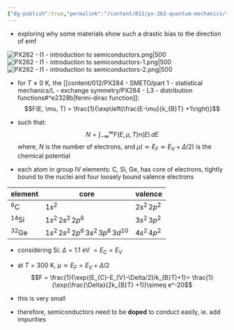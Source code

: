 ```yaml
---
{"dg-publish":true,"permalink":"/content/012/px-262-quantum-mechanics/term-2/j-semiconductors/px-262-j1-introduction-to-semiconductors/","noteIcon":"1","created":"2025-02-17T11:14:53.392+00:00","updated":"2025-02-17T13:02:59.762+00:00"}
---
```


- exploring why some materials show such a drastic bias to the direction of emf

![PX262 - I1 - introduction to semiconductors.png|500](/img/user/pics/PX262%20-%20I1%20-%20introduction%20to%20semiconductors.png)
![PX262 - I1 - introduction to semiconductors-1.png|500](/img/user/pics/PX262%20-%20I1%20-%20introduction%20to%20semiconductors-1.png)
 ![PX262 - I1 - introduction to semiconductors-2.png|500](/img/user/pics/PX262%20-%20I1%20-%20introduction%20to%20semiconductors-2.png)

- for $T \neq 0$ K, the [[content/012/PX284 - SMETO/part 1 - statistical mechanics/L - exchange symmetry/PX284 - L3 - distribution functions#^e2328b\|fermi-dirac function]]:
$$F(E, \mu, T) = \frac{1}{\exp\left(\frac{E-\mu}{k_{B}T} +1\right)}$$
- such that:
$$N = \int_{-\infty} ^{\infty} F(E,\mu, T) n(E)\, dE$$
	where, $N$ is the number of electrons, and $\mu (\simeq E_{F}\simeq E_{V} + \Delta/2)$ is the chemical potential

- each atom in group IV elements: C, Si, Ge, has  core of electrons, tightly bound to the nuclei and four loosely bound valence electrons

| element   | core                                      | valence            |
| --------- | ----------------------------------------- | ------------------ |
| $^6$C     | $1s^{2}$                                  | $2s^{2} \, 2p^{2}$ |
| $^{14}$Si | $1s^{2}\,2s^2\,2p^6$                      | $3s^2\,3p^2$       |
| $^{32}$Ge | $1s^{2}\,2s^2\,2p^6\,3s^2\,3p^6\,3d^{10}$ | $4s^2\,4p^2$       |

- considering Si: $\Delta = 1.1$ eV $=E_{C}= E_V$
- at $T= 300$ K, $\mu \simeq E_{F} = E_{V} + \Delta/2$
$$F = \frac{1}{\exp((E_{C}-E_{V}-\Delta/2)/k_{B}T)+1}= \frac{1}{\exp(\frac{\Delta}{2k_{B}T} +1)}\simeq e^-20$$

- this is very small
- therefore, semiconductors need to be **doped** to conduct easily, ie. add impurities
